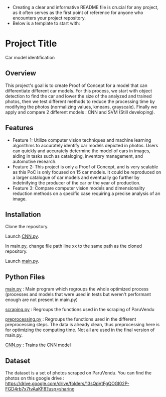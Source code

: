 * Creating a clear and informative README file is crucial for any project, as it often serves as the first point of reference for anyone who encounters your project repository.
* Below is a template to start with: 

# Project Title

Car model identification

## Overview
This project's goal is to create Proof of Concept for a model that can differentiate different car models.
For this process, we start with object detection to find the car and lower the size of the analyzed and trained photos, then we test different methods to reduce the processing time by modifying the photos (normalizing values, kmeans, grayscale). Finally we apply and compare 2 different models : CNN and SVM (Still developing).

## Features
- Feature 1: Utilize computer vision techniques and machine learning algorithms to accurately identify car models depicted in photos. Users can quickly and accurately determine the model of cars in images, aiding in tasks such as cataloging, inventory management, and automotive research.
- Feature 2: This project is only a Proof of Concept, and is very scalable as this PoC is only focused on 15 car models. It could be reproduced on a larger catalogue of car models and eventually go further by indetnifying the producer of the car or the year of production.
- Feature 3: Compare computer vision models and dimensionality reduction methods on a specific case requiring a precise analysis of an image.

## Installation
Clone the repository.

Launch [CNN.py](notebooks/CNN.py).

In main.py, change file path line xx to the same path as the cloned repository.

Launch [main.py](notebooks/main.py).

## Python Files
[main.py](notebooks/main.py) : Main program which regroups the whole optimized process (processes and models that were used in tests but weren't performant enough are not present in main.py)

[scraping.py](notebooks/scraping.py) : Regroups the functions used in the scraping of ParuVendu

[preprocessing.py](notebooks/preprocessing.py) : Regroups the functions used in the different preprocessing steps. The data is already clean, thus preprocessing here is for optimizing the computing time. Not all are used in the final version of main.py.

[CNN.py](notebooks/CNN.py) : Trains the CNN model

## Dataset
The dataset is a set of photos scraped on ParuVendu. You can find the photos on this google drive :
https://drive.google.com/drive/folders/13sQpVtFgQOGI02P-FGD4rb7x7tvAaKF8?usp=sharing

